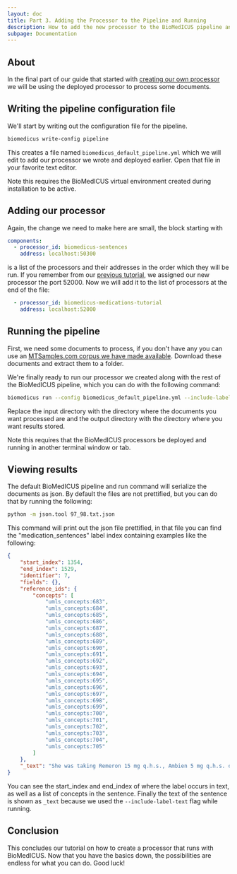 ```yaml
---
layout: doc
title: Part 3. Adding the Processor to the Pipeline and Running
description: How to add the new processor to the BioMedICUS pipeline and run it on clinical documents.
subpage: Documentation
---
```


## About

In the final part of our guide that started with [creating our own processor](tutorial-1) we will be using the deployed processor to process some documents.

## Writing the pipeline configuration file

We'll start by writing out the configuration file for the pipeline.

```bash
biomedicus write-config pipeline
```

This creates a file named ``biomedicus_default_pipeline.yml`` which we will edit to add our processor we wrote and deployed earlier. Open that file in your favorite text editor.

<div class="alert alert-warning">
Note this requires the BioMedICUS virtual environment created during installation to be active.
</div>

## Adding our processor

Again, the change we need to make here are small, the block starting with

```yaml
components:
  - processor_id: biomedicus-sentences
    address: localhost:50300
```

is a list of the processors and their addresses in the order which they will be run. If you remember from our [previous tutorial](tutorial-2), we assigned our new processor the port 52000. Now we will add it to the list of processors at the end of the file:

```yaml
  - processor_id: biomedicus-medications-tutorial
    address: localhost:52000
```

## Running the pipeline

First, we need some documents to process, if you don't have any you can use an [MTSamples.com corpus we have made available](https://github.com/nlpie/nlptab-corpus). Download these documents and extract them to a folder.

We're finally ready to run our processor we created along with the rest of the BioMedICUS pipeline, which you can do with the following command:

```bash
biomedicus run --config biomedicus_default_pipeline.yml --include-label-text INPUT_DIRECTORY OUTPUT_DIRECTORY
```

Replace the input directory with the directory where the documents you want processed are and the output directory with the directory where you want results stored.

<div class="alert alert-warning">
Note this requires that the BioMedICUS processors be deployed and running in another terminal window or tab.
</div>

## Viewing results

The default BioMedICUS pipeline and run command will serialize the documents as json. By default the files are not prettified, but you can do that by running the following:

```bash
python -m json.tool 97_98.txt.json
```

This command will print out the json file prettified, in that file you can find the "medication_sentences" label index containing examples like the following:

```json
{
    "start_index": 1354,
    "end_index": 1529,
    "identifier": 7,
    "fields": {},
    "reference_ids": {
        "concepts": [
            "umls_concepts:683",
            "umls_concepts:684",
            "umls_concepts:685",
            "umls_concepts:686",
            "umls_concepts:687",
            "umls_concepts:688",
            "umls_concepts:689",
            "umls_concepts:690",
            "umls_concepts:691",
            "umls_concepts:692",
            "umls_concepts:693",
            "umls_concepts:694",
            "umls_concepts:695",
            "umls_concepts:696",
            "umls_concepts:697",
            "umls_concepts:698",
            "umls_concepts:699",
            "umls_concepts:700",
            "umls_concepts:701",
            "umls_concepts:702",
            "umls_concepts:703",
            "umls_concepts:704",
            "umls_concepts:705"
        ]
    },
    "_text": "She was taking Remeron 15 mg q.h.s., Ambien 5 mg q.h.s. on a p.r.n. basis, Ativan 0.25 mg every 6 hours on a p.r.n. basis, and Klonopin 0.25 mg at night while she was at home."
}
```

You can see the start_index and end_index of where the label occurs in text, as well as a list of concepts in the sentence. Finally the text of the sentence is shown as ``_text`` because we used the ``--include-label-text`` flag while running.

## Conclusion

This concludes our tutorial on how to create a processor that runs with BioMedICUS. Now that you have the basics down, the possibilities are endless for what you can do. Good luck!
